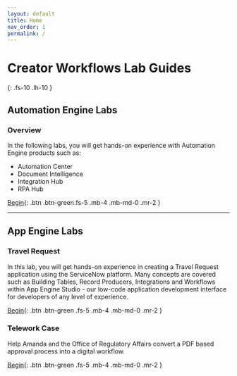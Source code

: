 ```yaml
---
layout: default
title: Home
nav_order: 1
permalink: /
---
```


# Creator Workflows Lab Guides
{: .fs-10 .lh-10 }

## Automation Engine Labs

### Overview 

In the following labs, you will get hands-on experience with Automation Engine products such as:

* Automation Center
* Document Intelligence
* Integration Hub
* RPA Hub

[Begin][Auto Engine Overview Labs]{: .btn .btn-green.fs-5 .mb-4 .mb-md-0 .mr-2 }

---
## App Engine Labs
### Travel Request

In this lab, you will get hands-on experience in creating a Travel Request application using the ServiceNow platform. Many concepts are covered such as Building Tables, Record Producers, Integrations and Workflows within App Engine Studio - our low-code application development interface for developers of any level of experience.

[Begin][TravelRequestLabLink]{: .btn .btn-green .fs-5 .mb-4 .mb-md-0 .mr-2 }

### Telework Case

Help Amanda and the Office of Regulatory Affairs convert a PDF based approval process into a digital workflow. 

[Begin][TeleworkLabLink]{: .btn .btn-green .fs-5 .mb-4 .mb-md-0 .mr-2 }

[RPALabLink]: /docs/lab_autoengine/
[TravelRequestLabLink]: https://creatorworkflowsnow.github.io/docs/lab_travelrequest/
[TeleworkLabLink]: https://creatorworkflowsnow.github.io/docs/lab_telework/
[TeleworkLabExternalLink]: https://low-code.guide/docs/Telework/Introduction/

[Auto Engine Overview Labs]: /docs/lab_autoengine

[Auto Center Docs]: https://docs.servicenow.com/csh?topicname=automation-center-landing-page.html&version=latest
[Auto Center Lab]: /docs/lab_autoengine/automation_center/

[Doc Intel Docs]: https://docs.servicenow.com/csh?topicname=document-intelligence-landing.html&version=latest
[Doc Intel Lab]: /docs/lab_autoengine/doc_intel/

[IHub Docs]: https://docs.servicenow.com/csh?topicname=integrationhub.html&version=latest
[IHub Lab]: /docs/lab_autoengine/ihub/

[RPA Docs]: https://docs.servicenow.com/csh?topicname=rpa-main-landing-page.html&version=latest
[RPA Lab]:  /docs/lab_autoengine/rpa/
